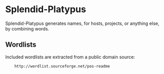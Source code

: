 # Splendid-Platypus

Splendid-Platypus generates names, for hosts, projects, or anything else, by
combining words.

## Wordlists

Included wordlists are extracted from a public domain source:

		http://wordlist.sourceforge.net/pos-readme

